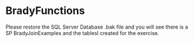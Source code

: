 # BradyFunctions
Please restore the SQL Server Database .bak file and you will see there is a SP BradyJoinExamples and the tablesI created for the exercise.
